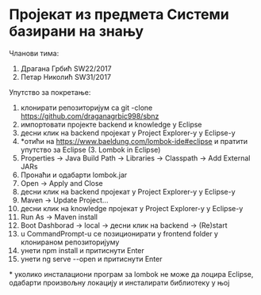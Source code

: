 # Пројекат из предмета Системи базирани на знању

Чланови тима:
1. Драгана Грбић SW22/2017
2. Петар Николић SW31/2017

Упутство за покретање:

1. клонирати репозиторијум са git -clone https://github.com/draganagrbic998/sbnz
2. импортовати пројекте backend и knowledge у Eclipse
3. десни клик на backend пројекат у Project Explorer-у у Eclipse-у
4. \*отићи на https://www.baeldung.com/lombok-ide#eclipse и пратити упутство за Eclipse (3. Lombok in Eclipse)
5. Properties -> Java Build Path -> Libraries -> Classpath -> Add External JARs
6. Пронаћи и одабарти lombok.jar
7. Open -> Apply and Close
8. десни клик на backend пројекат у Project Explorer-у у Eclipse-у
9. Maven -> Update Project...
10. десни клик на knowledge пројекат у Project Explorer-у у Eclipse-у
11. Run As -> Maven install
12. Boot Dashborad -> local -> десни клик на backend -> (Re)start
13. u CommandPrompt-u се позиционирати у frontend folder у клонираном репозиторијуму
14. унети npm install и притиснути Enter
15. унети ng serve --open и притиснути Enter

\* уколико инсталациони програм за lombok не може да лоцира Eclipse, одабарти произвољну локацију и инсталирати библиотеку у њој
